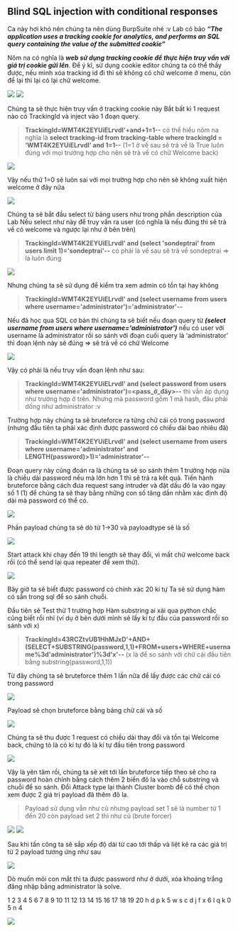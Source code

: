 ## Blind SQL injection with conditional responses

Ca này hơi khó nên chúng ta nên dùng BurpSuite nhé :v
Lab có bảo ***“The application uses a tracking cookie for analytics, and performs an SQL query containing the value of the submitted cookie”***

Nôm na có nghĩa là ***web sử dụng tracking cookie để thực hiện truy vấn với giá trị cookie gửi lên***.
Để ý kĩ, sử dụng cookie editor chúng ta có thể thấy được, nếu mình xóa tracking id đi thì sẽ không có chữ welcome ở menu, còn để lại thì lại có lại chữ welcome.

![](/imgs/SQL-Injection/34.png?raw=true)
![](/imgs/SQL-Injection/35.png?raw=true)

Chúng ta sẽ thực hiện truy vấn ở tracking cookie này
Bắt bất kì 1 request nào có TrackingId và inject vào 1 đoạn query.

> **TrackingId=WMT4K2EYUiELrvdl'+and+1=1--** có thể hiểu nôm na nghĩa là **select tracking-id from tracking-table where trackingId = ‘WMT4K2EYUiELrvdl’ and 1=1--**
> (1=1 ở vế sau sẽ trả về là True luôn đúng với mọi trường hợp cho nên sẽ trả về có chữ Welcome back)

![](/imgs/SQL-Injection/36.png?raw=true)

Vậy nếu thử 1=0 sẽ luôn sai với mọi trường hợp cho nên sẽ không xuất hiện welcome ở đây nữa

![](/imgs/SQL-Injection/37.png?raw=true)

Chúng ta sẽ bắt đầu select từ bảng users như trong phần description của Lab
Nếu select như này để truy vấn ra user (có nghĩa là nếu đúng thì sẽ trả về có welcome và ngược lại như ở bên trên) 
> **TrackingId=WMT4K2EYUiELrvdl' and (select 'sondeptrai' from users limit 1)='sondeptrai'--** có phải là vế sau sẽ trả về sondeptrai => là luôn đúng

![](/imgs/SQL-Injection/38.png?raw=true)

Nhưng chúng ta sẽ sử dụng để kiểm tra xem admin có tồn tại hay không
> **TrackingId=WMT4K2EYUiELrvdl' and (select username from users where username='administrator')='administrator'--**

Nếu đã học qua SQL cơ bản thì chúng ta sẽ biết nếu đoạn query từ ***(select username from users where username='administrator')*** nếu có user với username là administrator rồi so sánh với đoạn cuối query là ‘administrator’ thì đoạn lệnh này sẽ đúng => sẽ trả về có chữ Welcome

![](/imgs/SQL-Injection/39.png?raw=true)

Vậy có phải là nếu truy vấn đoạn lệnh như sau: 
> **TrackingId=WMT4K2EYUiELrvdl' and (select password from users where username='administrator')=<pass_ở_đây>--** thì vẫn áp dụng như trường hợp ở trên. Nhưng mà password gồm 1 mã hash, đâu phải dống như administrator :v

Trường hợp này chúng ta sẽ bruteforce ra từng chữ cái có trong password (nhưng đầu tiên ta phải xác định được password có chiều dài bao nhiêu đã)
> **TrackingId=WMT4K2EYUiELrvdl' and (select username from users where username='administrator' and LENGTH(password)>1)='administrator'--**

Đoạn query này cũng đoán ra là chúng ta sẽ so sánh thêm 1 trường hợp nữa là chiều dài password nếu mà lớn hơn 1 thì sẽ trả ra kết quả.
Tiến hành bruteforce bằng cách đưa request sang intruder và đặt dấu đô la vào ngay số 1 ($1$) để chúng ta sẽ thay bằng những con số tăng dần nhằm xác định độ dài mà password có thể có. 

![](/imgs/SQL-Injection/40.png?raw=true)

Phần payload chúng ta sẽ dò từ 1->30 và payloadtype sẽ là số

![](/imgs/SQL-Injection/41.png?raw=true)

Start attack khi chạy đến 19 thì length sẽ thay đổi, vì mất chữ welcome back rồi (có thể send lại qua repeater để xem thử).

![](/imgs/SQL-Injection/42.png?raw=true)

Bây giờ ta sẽ biết được password có chính xác 20 kí tự
Ta sẽ sử dụng hàm có sẵn trong sql để so sánh chuỗi.

Đầu tiên sẽ Test thử 1 trường hợp
Hàm substring ai xài qua python chắc cũng biết rồi nhỉ (ví dụ ở bên dưới mình sẽ lấy kí tự đầu của password rồi so sánh với x)
> **TrackingId=43RCZtvUB1HhMJxD'+AND+(SELECT+SUBSTRING(password,1,1)+FROM+users+WHERE+username%3d'administrator')%3d'x'--** (x là để so sánh với chữ cái đầu tiên bằng substring(password,1,1))

Từ đây chúng ta sẽ bruteforce thêm 1 lần nữa để lấy được các chữ cái có trong password

![](/imgs/SQL-Injection/43.png?raw=true)

Payload sẽ chọn bruteforce bằng bảng chữ cái và số

![](/imgs/SQL-Injection/44.png?raw=true)

Chúng ta sẽ thu được 1 request có chiều dài thay đổi và tồn tại Welcome back, chứng tỏ là có kí tự đó là kí tự đầu tiên trong password

![](/imgs/SQL-Injection/45.png?raw=true)

Vậy là yên tâm rồi, chúng ta sẽ xét tới lần bruteforce tiếp theo sẽ cho ra password hoàn chỉnh bằng cách thêm 2 biến đô la vào chỗ substring và chuỗi để so sánh.
Đổi Attack type lại thành Cluster bomb để có thể chọn xem được 2 giá trị payload đã thêm đô la. 
> Payload sử dụng vẫn như cũ nhưng payload set 1 sẽ là number từ 1 đến 20 còn payload set 2 thì như cũ (brute forcer)

![](/imgs/SQL-Injection/46.png?raw=true)
![](/imgs/SQL-Injection/47.png?raw=true)

Sau khi tấn công ta sẽ sắp xếp độ dài từ cao tới thấp và liệt kê ra các giá trị từ 2 payload tương ứng như sau

![](/imgs/SQL-Injection/48.png?raw=true)

Dò muốn mỏi con mắt thì ta được password như ở dưới, xóa khoảng trắng đăng nhập bằng administrator là solve.

1 2 3 4 5 6 7 8 9 10 11 12 13 14 15 16 17 18 19 20
h d p k 5 w s c d j f x 6 l q  k 0 5 n 4

![](/imgs/SQL-Injection/49.png?raw=true)



